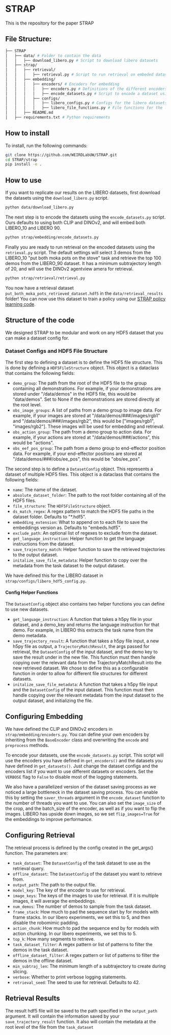 # STRAP

This is the repository for the paper STRAP


## File Structure:
```bash
├── STRAP
│   ├── data/ # Folder to contain the data
│   │   ├── download_libero.py # Script to download libero datasets
│   ├── strap/
│   │   ├── retrieval/
│   │   │   ├── retrieval.py # Script to run retrieval on embeded datasets using the retrieval model
│   │   ├── embedding/
│   │   │   ├── encoders/ # Encoders for embedding
│   │   │   │   ├── encoders.py # Definitions of the different encoders
│   │   │   │   ├── encode_datasets.py # Script to encode a dataset using an encoder for retrieval.
│   │   │   ├── configs/
│   │   │   │   ├── libero_configs.py # Configs for the libero datasets
│   │   │   │   ├── libero_file_functions.py # File functions for the libero datasets
│   │   ├── README.md
│   ├── requirements.txt # Python requirements
```

## How to install
To install, run the following commands:
```bash
git clone https://github.com/WEIRDLabUW/STRAP.git
cd STRAP/strap
pip install -e .
```

## How to use
If you want to replicate our results on the LIBERO datasets, first download the datasets using the `download_libero.py` script. 
```bash
python data/download_libero.py
```
The next step is to encode the datasets using the `encode_datasets.py` script. Ours defaults to using both CLIP and DINOv2, and will embed both LIBERO_10 and LIBERO 90.
```bash
python strap/embedding/encode_datasets.py
```

Finally you are ready to run retrieval on the encoded datasets using the `retrieval.py` script. The default settings will select 3 demos from the LIBERO_10 "put both moka pots on the stove" task and retrieve the top 100 demos from the LIBERO_90 dataset. It has a minimum subtrajectory length of 20, and will use the DINOv2 agentview amera for retrieval.
```bash
python strap/retrieval/retrieval.py
```

You now have a retrieval dataset `put_both_moka_pots_retrieved_dataset.hdf5` in the `data/retrieval_results` folder! You can now use this dataset to train a policy using our 
[STRAP policy learning code](test). 

## Structure of the code
We designed STRAP to be modular and work on any HDF5 dataset that you can make a dataset config for. 

### Dataset Configs and HDF5 File Structure
The first step to defining a dataset is to define the HDF5 file structure. This is done by defining a `HDF5FileStructure` object. This object is a dataclass that contains the following fields:
- `demo_group`: The path from the root of the HDF5 file to the group containing all demonstrations. For example, if your demonstrations are stored under "/data/demos" in the HDF5 file, this would be "data/demos". Set to None if the demonstrations are stored directly at the root level.
- `obs_image_groups`: A list of paths from a demo group to image data. For example, if your images are stored at "/data/demos/###/images/rgb1" and "/data/demos/###/images/rgb2", this would be ["images/rgb1", "images/rgb2"]. These images will be used for embedding and retrieval.
- `obs_action_group`: The path from a demo group to action data. For example, if your actions are stored at "/data/demos/###/actions", this would be "actions".
- `obs_eef_pos_group`: The path from a demo group to end-effector position data. For example, if your end-effector positions are stored at "/data/demos/###/obs/ee_pos", this would be "obs/ee_pos".


The second step is to define a `DatasetConfig` object. This represents a dataset of multiple HDF5 files. This object is a dataclass that contains the following fields:
- `name`: The name of the dataset.
- `absolute_dataset_folder`: The path to the root folder containing all of the HDF5 files.
- `file_structure`: The `HDF5FileStructure` object.
- `ds_match_regex`: A regex pattern to match the HDF5 file paths in the dataset folder. Defaults to "*.hdf5".
- `embedding_extension`: What to append on to each file to save the embeddings version as. Defaults to "embeds.hdf5".
- `exclude_path`: An optional list of regexes to exclude from the dataset.
- `get_language_instruction`: Helper function to get the language instructions from the dataset.
- `save_trajectory_match`:  Helper function to save the retrieved trajectories to the output dataset.
- `initalize_save_file_metadata`: Helper function to copy over the metadata from the task dataset to the output dataset.

We have defined this for the LIBERO dataset in `strap/configs/libero_hdf5_config.py`.

#### Config Helper Functions

The `DatasetConfig` object also contains two helper functions you can define to use new datasets.

- `get_language_instruction`: A function that takes a h5py file in your dataset, and a demo_key and returns the language instruction for that demo. For example, in LIBERO this extracts the task name from the demo metadata.
- `save_trajectory_result`: A function that takes a h5py file input, a new h5py file as output, a `TrajectoryMatchResult`, the args passed for retrieval, the `DatasetConfig` of the input dataset, and the demo key to save the result under in the new file. This function must then handle copying over the relevant data from the TrajectoryMatchResult into the new retrieved dataset. We chose to define this as a configurable function in order to allow for different file structures for different datasets.
- `initalize_save_file_metadata`: A function that takes a h5py file input and the `DatasetConfig` of the input dataset. This function must then handle copying over the relevant metadata from the input dataset to the output dataset, and initializing the file.

## Configuring Embedding
We have defined the CLIP and DINOv2 encoders in `strap/embedding/encoders.py`. You can define your own encoders by inheriting from the `BaseEncoder` class and overwriting the `encode` and `preprocess` methods. 

To encode your datasets, use the `encode_datasets.py` script. This script will use the encoders you have defined in `get_encoders()` and the datasets you have defined in `get_datasets()`. Just change the dataset configs and the encoders list if you want to use different datasets or encoders. Set the `VERBOSE` flag to `False` to disable most of the logging statements. 

We also have a parallelized version of the dataset saving process as we noticed a large bottleneck in the dataset saving process. You can enable this by setting the `saver_threads` argument in the `encode_dataset` function to the number of threads you want to use. You can also set the `image_size` of the crop, and the batch_size of the encoder, as well as if you want to flip the images. LIBERO has upside down images, so we set `flip_images=True` for the embeddings to improve performance.



## Configuring Retrieval
The retrieval process is defined by the config created in the get_args() function. 
The parameters are:
- `task_dataset`: The `DatasetConfig` of the task dataset to use as the retrieval query.
- `offline_dataset`: The `DatasetConfig` of the dataset you want to retrieve from.
- `output_path`: The path to the output file.
- `model_key`: The key of the encoder to use for retrieval.
- `image_keys`: The keys of the images to use for retrieval. If it is multiple images, it will average the embeddings.
- `num_demos`: The number of demos to sample from the task dataset.
- `frame_stack`: How much to pad the sequence start by for models with frame stacks. In our libero experiments, we set this to 5, and then disable the robomimic padding.
- `action_chunk`: How much to pad the sequence end by for models with action chunking. In our libero experiments, we set this to 5.
- `top_k`: How many segments to retrieve.
- `task_dataset_filter`: A regex pattern or list of patterns to filter the demos in the task dataset.
- `offline_dataset_filter`: A regex pattern or list of patterns to filter the demos in the offline dataset.
- `min_subtraj_len`: The minimum length of a subtrajectory to create during slicing.
- `verbose`: Whether to print verbose logging statements.
- `retrieval_seed`: The seed to use for retrieval. Defaults to 42.

## Retrieval Results
The result hdf5 file will be saved to the path specified in the `output_path` argument. It will contain the information saved by your `save_trajectory_result` function. It also will contain the metadata at the root level of the file from the `task_dataset` 